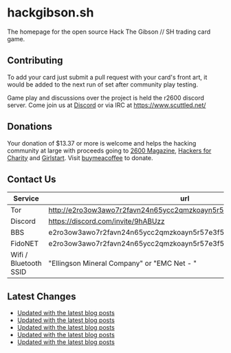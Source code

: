 # hackgibson.sh
The homepage for the open source Hack The Gibson // SH trading card game.


## Contributing

To add your card just submit a pull request with your card's front art, it would be added to the next run of set after community play testing.

Game play and discussions over the project is held the r2600 discord server. Come join us at [Discord](https://discord.com/invite/9hABUzz) or via IRC at https://www.scuttled.net/


## Donations

Your donation of $13.37 or more is welcome and helps the hacking community at large with proceeds going to [2600 Magazine](https://2600.com/), [Hackers for Charity](https://hackersforcharity.org) and [Girlstart](https://girlstart.org).  Visit [buymeacoffee](https://www.buymeacoffee.com/hackgibson.sh) to donate.


## Contact Us

Service | url
-|-
Tor | http://e2ro3ow3awo7r2favn24n65ycc2qmzkoayn5r57e3f56nvjwdcgg32ad.onion
Discord | https://discord.com/invite/9hABUzz
BBS | e2ro3ow3awo7r2favn24n65ycc2qmzkoayn5r57e3f56nvjwdcgg32ad.onion:23
FidoNET | e2ro3ow3awo7r2favn24n65ycc2qmzkoayn5r57e3f56nvjwdcgg32ad.onion:24554
Wifi / Bluetooth SSID | "Ellingson Mineral Company" or "EMC Net - <fidonet address>"

## Latest Changes
<!-- BLOG-POST-LIST:START -->
- [Updated with the latest blog posts](https://github.com/DFW2600/hackgibson.sh/commit/6327af0758519e2722b7d1e41c9d01aa7e1b6b2e)
- [Updated with the latest blog posts](https://github.com/DFW2600/hackgibson.sh/commit/c1016c52f269cc5426e9997dd131a28b52fce3e9)
- [Updated with the latest blog posts](https://github.com/DFW2600/hackgibson.sh/commit/57a033c07af5486739adcca0ff71dbafc452dd6f)
- [Updated with the latest blog posts](https://github.com/DFW2600/hackgibson.sh/commit/58f33c0e6e09b86dfd21eb56ee54f6c76b8529a8)
- [Updated with the latest blog posts](https://github.com/DFW2600/hackgibson.sh/commit/8e95153718db41d70f67a3270a1056c1857209ea)
<!-- BLOG-POST-LIST:END -->
